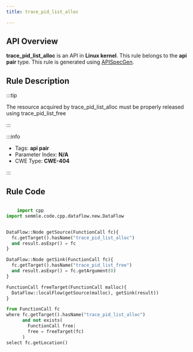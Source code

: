 ```yaml
---
title: trace_pid_list_alloc

---
```



## API Overview
**trace_pid_list_alloc** is an API in **Linux kernel**. This rule belongs to the **api pair** type. This rule is generated using [APISpecGen](../../tools/APISpecGen).
## Rule Description

:::tip

The resource acquired by trace_pid_list_alloc must be properly released using trace_pid_list_free

:::

:::info

- Tags: **api pair**
- Parameter Index: **N/A**
- CWE Type: **CWE-404**

:::

## Rule Code
```python

    import cpp
import semmle.code.cpp.dataflow.new.DataFlow


DataFlow::Node getSource(FunctionCall fc){
  fc.getTarget().hasName("trace_pid_list_alloc")
  and result.asExpr() = fc
}

DataFlow::Node getSink(FunctionCall fc){
  fc.getTarget().hasName("trace_pid_list_free")
  and result.asExpr() = fc.getArgument(0)
}

FunctionCall freeTarget(FunctionCall malloc){
  DataFlow::localFlow(getSource(malloc), getSink(result))
}

from FunctionCall fc
where fc.getTarget().hasName("trace_pid_list_alloc")
      and not exists(
        FunctionCall free| 
        free = freeTarget(fc)
      )
select fc.getLocation()

    
```